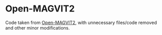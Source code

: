 # Open-MAGVIT2

Code taken from [Open-MAGVIT2](https://github.com/TencentARC/Open-MAGVIT2), with unnecessary files/code removed and other minor modifications.